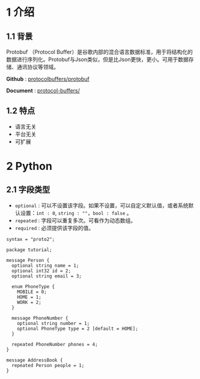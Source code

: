 # 1 介绍

## 1.1 背景

Protobuf （Protocol Buffer）是谷歌内部的混合语言数据标准，用于将结构化的数据进行序列化。Protobuf与Json类似，但是比Json更快，更小。可用于数据存储、通讯协议等领域。

**Github** : [protocolbuffers/protobuf](https://github.com/protocolbuffers/protobuf)

**Document** : [protocol-buffers/](https://developers.google.com/protocol-buffers/)

## 1.2 特点

+ 语言无关
+ 平台无关
+ 可扩展



# 2 Python

## 2.1 字段类型

+ `optional` : 可以不设置该字段。如果不设置，可以自定义默认值，或者系统默认设置：`int : 0`, `string : ""`，`bool : false` 。
+ `repeated` : 字段可以重复多次。可看作为动态数组。
+ `required` : 必须提供该字段的值。

```
syntax = "proto2";

package tutorial;

message Person {
  optional string name = 1;
  optional int32 id = 2;
  optional string email = 3;

  enum PhoneType {
    MOBILE = 0;
    HOME = 1;
    WORK = 2;
  }

  message PhoneNumber {
    optional string number = 1;
    optional PhoneType type = 2 [default = HOME];
  }

  repeated PhoneNumber phones = 4;
}

message AddressBook {
  repeated Person people = 1;
}
```

